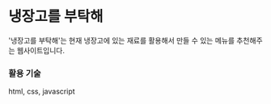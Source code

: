 # 냉장고를 부탁해
 '냉장고를 부탁해'는 현재 냉장고에 있는 재료를 활용해서 만들 수 있는 메뉴를 추천해주는 웹사이트입니다.<br>

### 활용 기술
html, css, javascript
